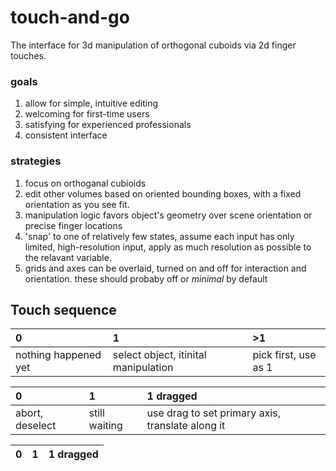 # touch-and-go
The interface for 3d manipulation of orthogonal cuboids via 2d finger touches.

### goals
1. allow for simple, intuitive editing
2. welcoming for first-time users
3. satisfying for experienced professionals
4. consistent interface

### strategies
1. focus on orthoganal cubioids
2. edit other volumes based on oriented bounding boxes, with a fixed orientation as you see fit.
3. manipulation logic favors object's geometry over scene orientation or precise finger locations
4. 'snap' to one of relatively few states, assume each input has only limited, high-resolution input, apply as much resolution as possible to the relavant variable.
5. grids and axes can be overlaid, turned on and off for interaction and orientation.  these should probaby off or *minimal* by default

## Touch sequence

|   0   |   1   |   >1   |
|:------|:------|:-------|
|nothing happened yet    |   select object, itinital manipulation   |  pick first, use as 1 |

|   0   |   1   |   1 dragged   |
|:------|:------|:-------|
| abort, deselect  |   still waiting   |  use drag to set primary axis, translate along it |


|   0   |   1   |   1 dragged   |
|:------|:------|:-------|


